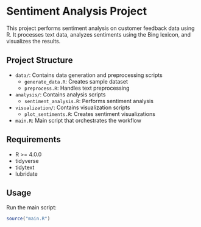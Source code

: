 # Sentiment Analysis Project

This project performs sentiment analysis on customer feedback data using R. It processes text data, analyzes sentiments using the Bing lexicon, and visualizes the results.

## Project Structure

- `data/`: Contains data generation and preprocessing scripts
  - `generate_data.R`: Creates sample dataset
  - `preprocess.R`: Handles text preprocessing
- `analysis/`: Contains analysis scripts
  - `sentiment_analysis.R`: Performs sentiment analysis
- `visualization/`: Contains visualization scripts
  - `plot_sentiments.R`: Creates sentiment visualizations
- `main.R`: Main script that orchestrates the workflow

## Requirements

- R >= 4.0.0
- tidyverse
- tidytext
- lubridate

## Usage

Run the main script:
```R
source("main.R")
```